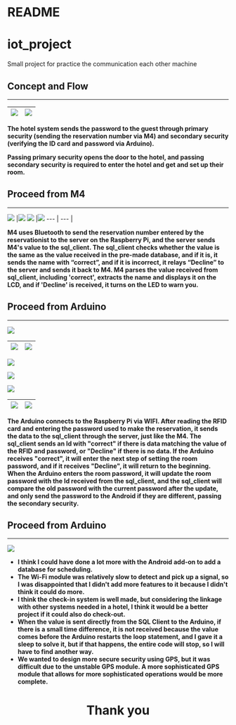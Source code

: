 # README

# iot_project

Small project for practice the communication each other machine

## Concept and Flow

---

![](https://drive.google.com/uc?export=download&id=12uQFOd1FYK8tCztuKR8pqGL6_J-Mycsi) |![](https://drive.google.com/uc?export=download&id=1cyEyYLu4RqZiRobOs4QvsdbxGzknCNQp)
--- | --- | 

**The hotel system sends the password to the guest through primary security (sending the reservation number via M4) and secondary security (verifying the ID card and password via Arduino).** 

**Passing primary security opens the door to the hotel, and passing secondary security is required to enter the hotel and get and set up their room.**

## Proceed from M4

---


![](https://drive.google.com/uc?export=download&id=11-4P4uDzyemlccDjqBEDPKdk927KukHk) |![](https://drive.google.com/uc?export=download&id=1qEHY1LMjeFOlNp35hEXzUsPmoBwswKWf)
![](https://drive.google.com/uc?export=download&id=1TCzFLiNjlJGK7XsKt0nF4azWTWEC_A99) |![](https://drive.google.com/uc?export=download&id=1hVwLmzKvd3epg50nWWUPVeSmK_fhnvPg)
--- | --- | 

**M4 uses Bluetooth to send the reservation number entered by the reservationist to the server on the Raspberry Pi, and the server sends M4's value to the sql_client. The sql_client checks whether the value is the same as the value received in the pre-made database, and if it is, it sends the name with “correct”, and if it is incorrect, it relays “Decline” to the server and sends it back to M4. M4 parses the value received from sql_client, including 'correct', extracts the name and displays it on the LCD, and if 'Decline' is received, it turns on the LED to warn you.**

## Proceed from Arduino

---

![](https://drive.google.com/uc?export=download&id=1jhsuClXjC6sWjik1NTX4AlFmRNS9ocoU)

![](https://drive.google.com/uc?export=download&id=1xIRDuxth-_AbS_15ibh5KhMsPWRGZx5f) |![](https://drive.google.com/uc?export=download&id=1C4ZyqTwdAxVw2Za8eAPXwDEneLRb8E5B)
--- | --- | 

![](https://drive.google.com/uc?export=download&id=1z5jdZqm9CAQe5zjttUhtgsqzXW8pW7Gw)

![](https://drive.google.com/uc?export=download&id=1QL73Q3Lm0x9Hx8hlJeR8V820bU79TaaC)

![](https://drive.google.com/uc?export=download&id=1jPrg761SweZlDiXhbF0VWRmV4R6aO5Sy)

![](https://drive.google.com/uc?export=download&id=1V3vu3TNIrmc0lcZoT5hgsmN5v9mA8E2p) |![](https://drive.google.com/uc?export=download&id=1ldVTc0trTDdRWSFaa1n76LppjKEwbLlIB)
--- | --- | 
**The Arduino connects to the Raspberry Pi via WIFI. After reading the RFID card and entering the password used to make the reservation, it sends the data to the sql_client through the server, just like the M4. The sql_client sends an Id with "correct" if there is data matching the value of the RFID and password, or "Decline" if there is no data. If the Arduino receives "correct", it will enter the next step of setting the room password, and if it receives "Decline", it will return to the beginning. When the Arduino enters the room password, it will update the room password with the Id received from the sql_client, and the sql_client will compare the old password with the current password after the update, and only send the password to the Android if they are different, passing the secondary security.**

## Proceed from Arduino

---

![](https://drive.google.com/uc?export=download&id=12k9N5fM7yUxGUAtWId3ki5bcIQ-zkfbA)

- **I think I could have done a lot more with the Android add-on to add a database for scheduling.**
- **The Wi-Fi module was relatively slow to detect and pick up a signal, so I was disappointed that I didn't add more features to it because I didn't think it could do more.**
- **I think the check-in system is well made, but considering the linkage with other systems needed in a hotel, I think it would be a better project if it could also do check-out.**
- **When the value is sent directly from the SQL Client to the Arduino, if there is a small time difference, it is not received because the value comes before the Arduino restarts the loop statement, and I gave it a sleep to solve it, but if that happens, the entire code will stop, so I will have to find another way.**
- **We wanted to design more secure security using GPS, but it was difficult due to the unstable GPS module. A more sophisticated GPS module that allows for more sophisticated operations would be more complete.**
# <div align="center"> Thank you </div>